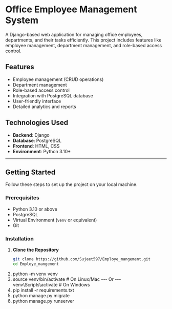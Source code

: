# Office Employee Management System

A Django-based web application for managing office employees, departments, and their tasks efficiently. This project includes features like employee management, department management, and role-based access control.

## Features

- Employee management (CRUD operations)
- Department management
- Role-based access control
- Integration with PostgreSQL database
- User-friendly interface
- Detailed analytics and reports

## Technologies Used

- **Backend**: Django
- **Database**: PostgreSQL
- **Frontend**: HTML, CSS
- **Environment**: Python 3.10+

---

## Getting Started

Follow these steps to set up the project on your local machine.

### Prerequisites

- Python 3.10 or above
- PostgreSQL
- Virtual Environment (`venv` or equivalent)
- Git

### Installation

1. **Clone the Repository**
   ```bash
   git clone https://github.com/Sujeet597/Employe_mangement.git
   cd Employe_mangement

2. python -m venv venv
3. source venv/bin/activate  # On Linux/Mac ---  Or --- venv\Scripts\activate   # On Windows
4. pip install -r requirements.txt
5. python manage.py migrate
6. python manage.py runserver




